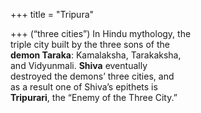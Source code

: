 +++
title = "Tripura"

+++
(“three cities”) In Hindu mythology, the  
triple city built by the three sons of the  
**demon Taraka**: Kamalaksha, Tarakaksha,  
and Vidyunmali. **Shiva** eventually  
destroyed the demons’ three cities, and  
as a result one of Shiva’s epithets is  
**Tripurari**, the “Enemy of the Three City.”